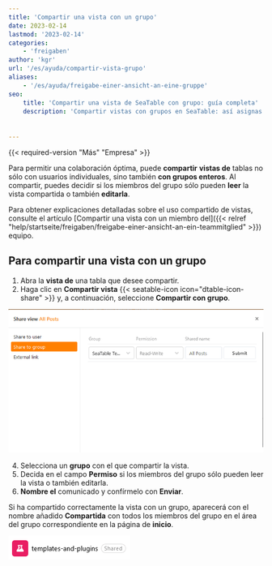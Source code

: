 ```yaml
---
title: 'Compartir una vista con un grupo'
date: 2023-02-14
lastmod: '2023-02-14'
categories:
    - 'freigaben'
author: 'kgr'
url: '/es/ayuda/compartir-vista-grupo'
aliases:
    - '/es/ayuda/freigabe-einer-ansicht-an-eine-gruppe'
seo:
    title: 'Compartir una vista de SeaTable con grupo: guía completa'
    description: 'Compartir vistas con grupos en SeaTable: así asignas permisos de lectura o edición, nombras la compartición y colaboras mejor.'


---
```


{{< required-version "Más" "Empresa" >}}

Para permitir una colaboración óptima, puede **compartir** **vistas de** tablas no sólo con usuarios individuales, sino también **con grupos enteros**. Al compartir, puedes decidir si los miembros del grupo sólo pueden **leer** la vista compartida o también **editarla**.

Para obtener explicaciones detalladas sobre el uso compartido de vistas, consulte el artículo [Compartir una vista con un miembro del]({{< relref "help/startseite/freigaben/freigabe-einer-ansicht-an-ein-teammitglied" >}}) equipo.

## Para compartir una vista con un grupo

1. Abra la **vista de** una tabla que desee compartir.
2. Haga clic en **Compartir vista** {{< seatable-icon icon="dtable-icon-share" >}} y, a continuación, seleccione **Compartir con grupo**.

![Compartir una vista con un grupo](images/Freigabe-einer-Ansicht-an-eine-Gruppe.png)

4. Selecciona un **grupo** con el que compartir la vista.
5. Decida en el campo **Permiso** si los miembros del grupo sólo pueden leer la vista o también editarla.
6. **Nombre el** comunicado y confírmelo con **Enviar**.

Si ha compartido correctamente la vista con un grupo, aparecerá con el nombre añadido **Compartida** con todos los miembros del grupo en el área del grupo correspondiente en la página de **inicio**.

![Vista dividida en un grupo en la página de inicio](images/Geteilte-Ansicht-in-einer-Gruppe-auf-der-Startseite.png)
